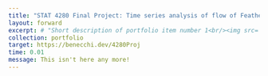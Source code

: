 ```yaml
---
title: "STAT 4280 Final Project: Time series analysis of flow of Feather River, 10/1902-09/1961"
layout: forward
excerpt: # "Short description of portfolio item number 1<br/><img src='/images/500x300.png'>"
collection: portfolio
target: https://benecchi.dev/4280Proj
time: 0.01
message: This isn't here any more!
---
```

